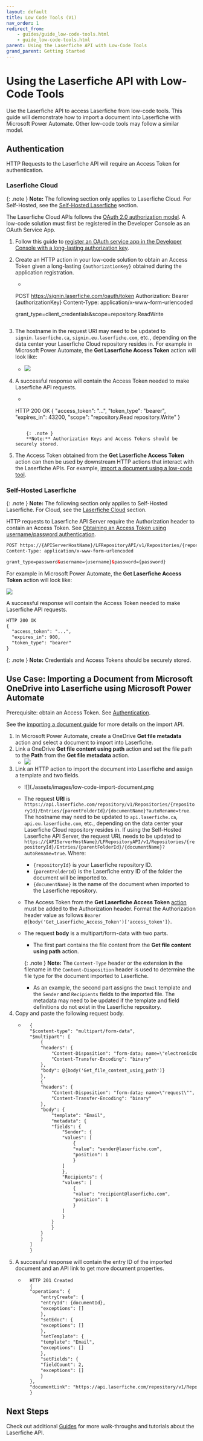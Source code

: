 ```yaml
---
layout: default
title: Low Code Tools (V1)
nav_order: 1
redirect_from:
    - guides/guide_low-code-tools.html
    - guide_low-code-tools.html
parent: Using the Laserfiche API with Low-Code Tools
grand_parent: Getting Started
---
```

<!--Copyright (c) Laserfiche.
See LICENSE and LICENSE-CODE in the project root for license information.-->
# Using the Laserfiche API with Low-Code Tools
 
 Use the Laserfiche API to access Laserfiche from low-code tools. This guide will demonstrate how to import a document into Laserfiche with Microsoft Power Automate. Other low-code tools may follow a similar model.

## Authentication

HTTP Requests to the Laserfiche API will require an Access Token for authentication.

### Laserfiche Cloud

{: .note }
**Note:** The following section only applies to Laserfiche Cloud. For Self-Hosted, see the [Self-Hosted Laserfiche](#self-hosted-laserfiche) section.

The Laserfiche Cloud APIs follows the [OAuth 2.0 authorization model](../../api/authentication/guide_authenticate-to-the-laserfiche-api/). A low-code solution must first be registered in the Developer Console as an OAuth Service App.

1. Follow this guide to [register an OAuth service app in the Developer Console with a long-lasting authorization key](../../api/authentication/guide_oauth-service/).
1. Create an HTTP action in your low-code solution to obtain an Access Token given a long-lasting `{authorizationKey}` obtained during the application registration.
    - ```xml
    POST https://signin.laserfiche.com/oauth/token
    Authorization: Bearer {authorizationKey}
    Content-Type: application/x-www-form-urlencoded

    grant_type=client_credentials&scope=repository.ReadWrite
    ```
1. The hostname in the request URI may need to be updated to `signin.laserfiche.ca`, `signin.eu.laserfiche.com`, etc., depending on the data center your Laserfiche Cloud repository resides in. For example in Microsoft Power Automate, the **Get Laserfiche Access Token** action will look like: 
    - ![](./assets/images/low-code-authenticate-cloud.png)
 1. A successful response will contain the Access Token needed to make Laserfiche API requests.
    - ```xml
    HTTP 200 OK
    {
    "access_token": "...",
    "token_type": "bearer",
    "expires_in": 43200,
    "scope": "repository.Read repository.Write"
    }
    ```
        
        {: .note } 
        **Note:** Authorization Keys and Access Tokens should be securely stored.
1. The Access Token obtained from the **Get Laserfiche Access Token** action can then be used by downstream HTTP actions that interact with the Laserfiche APIs. For example, [import a document using a low-code tool](#use-case-importing-a-document-from-microsoft-onedrive-into-laserfiche-using-microsoft-power-automate).
          
### Self-Hosted Laserfiche

{: .note }
**Note:** The following section only applies to Self-Hosted Laserfiche. For Cloud, see the [Laserfiche Cloud](#laserfiche-cloud) section.

HTTP requests to Laserfiche API Server require the Authorization header to contain an Access Token. See [Obtaining an Access Token using username/password authentication](../../api/server/#authenticating-with-the-self-hosted-laserfiche-api).
```xml
POST https://{APIServerHostName}/LFRepositoryAPI/v1/Repositories/{repositoryId}/Token
Content-Type: application/x-www-form-urlencoded

grant_type=password&username={username}&password={password}
```

For example in Microsoft Power Automate, the **Get Laserfiche Access Token** action will look like:

![](./assets/images/low-code-authenticate-selfhost.png)

A successful response will contain the Access Token needed to make Laserfiche API requests.
```xml
HTTP 200 OK
{
  "access_token": "...",
  "expires_in": 900,
  "token_type": "bearer"
}
```

{: .note }
**Note:** Credentials and Access Tokens should be securely stored.

## Use Case: Importing a Document from Microsoft OneDrive into Laserfiche using Microsoft Power Automate

Prerequisite: obtain an Access Token. See [Authentication](#authentication).

See the [importing a document guide](../../guides/documents-and-folders/guide_importing-documents/) for more details on the import API.

1. In Microsoft Power Automate, create a OneDrive **Get file metadata** action and select a document to import into Laserfiche.
1. Link a OneDrive **Get file content using path** action and set the file path to the **Path** from the **Get file metadata** action.
    - ![](./assets/images/low-code-get-document.png)
1. Link an HTTP action to import the document into Laserfiche and assign a template and two fields.
    - ![](./assets/images/low-code-import-document.png
    - The request **URI** is `https://api.laserfiche.com/repository/v1/Repositories/{repositoryId}/Entries/{parentFolderId}/{documentName}?autoRename=true`. The hostname may need to be updated to `api.laserfiche.ca`, `api.eu.laserfiche.com`, etc., depending on the data center your Laserfiche Cloud repository resides in. If using the Self-Hosted Laserfiche API Server, the request URL needs to be updated to `https://{APIServerHostName}/LFRepositoryAPI/v1/Repositories/{repositoryId}/Entries/{parentFolderId}/{documentName}?autoRename=true`. Where:
        - `{repositoryId}` is your Laserfiche repository ID.
        - `{parentFolderId}` is the Laserfiche entry ID of the folder the document will be imported to.
        - `{documentName}` is the name of the document when imported to the Laserfiche repository.

    - The Access Token from the **Get Laserfiche Access Token** [action](#authentication) must be added to the Authorization header. Format the Authorization header value as follows `Bearer @{body('Get_Laserfiche_Access_Token')['access_token']}`.
    - The request **body** is a multipart/form-data with two parts.
        - The first part contains the file content from the **Get file content using path** action.
            
        {: .note }
        **Note:** The `Content-Type` header or the extension in the filename in the `Content-Disposition` header is used to determine the file type for the document imported to Laserfiche.
        - As an example, the second part assigns the `Email` template and the `Sender` and `Recipients` fields to the imported file. The metadata may need to be updated if the template and field definitions do not exist in the Laserfiche repository.
1. Copy and paste the following request body.
    - ```xml
        {
        "$content-type": "multipart/form-data",
        "$multipart": [
            {
            "headers": {
                "Content-Disposition": "form-data; name=\"electronicDocument\"; filename=@{outputs('Get_file_metadata')?['body/Name']}",
                "Content-Transfer-Encoding": "binary"
            },
            "body": @{body('Get_file_content_using_path')}
            },
            {
            "headers": {
                "Content-Disposition": "form-data; name=\"request\"",
                "Content-Transfer-Encoding": "binary"
            },
            "body": {
                "template": "Email",
                "metadata": {
                "fields": {
                    "Sender": {
                    "values": [
                        {
                        "value": "sender@laserfiche.com",
                        "position": 1
                        }
                    ]
                    },
                    "Recipients": {
                    "values": [
                        {
                        "value": "recipient@laserfiche.com",
                        "position": 1
                        }
                    ]
                    }
                }
                }
            }
            }
        ]
        }
        ```
1. A successful response will contain the entry ID of the imported document and an API link to get more document properties.
    - ```xml
        HTTP 201 Created
        {
        "operations": {
            "entryCreate": {
            "entryId": {documentId},
            "exceptions": []
            },
            "setEdoc": {
            "exceptions": []
            },
            "setTemplate": {
            "template": "Email",
            "exceptions": []
            },
            "setFields": {
            "fieldCount": 2,
            "exceptions": []
            }
        },
        "documentLink": "https://api.laserfiche.com/repository/v1/Repositories/{repositoryId}/Entries/{documentId}"
        }
        ```
## Next Steps
Check out additional [Guides](../../guides) for more walk-throughs and tutorials about the Laserfiche API.
